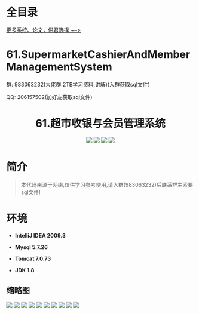 # 全目录

[更多系统、论文，供君选择 ~~>](https://www.yuque.com/wisebit/blog)

# 61.SupermarketCashierAndMemberManagementSystem

<p>群: 983063232(大佬群 2TB学习资料,讲解)(入群获取sql文件)</p>
<p>QQ: 206157502(加好友获取sql文件)</p>

<p><h1 align="center">61.超市收银与会员管理系统</h1></p>


<p align="center">
	<img src="https://img.shields.io/badge/jdk-1.8-orange.svg"/>
    <img src="https://img.shields.io/badge/spring-5.x-lightgrey.svg"/>
    <img src="https://img.shields.io/badge/springmvc-3.x-blue.svg"/>
    <img src="https://img.shields.io/badge/mybatis-3.x-yellow.svg"/>
</p>

# 简介


> 本代码来源于网络,仅供学习参考使用,请入群(983063232)后联系群主索要sql文件!


# 环境

- <b>IntelliJ IDEA 2009.3</b>

- <b>Mysql 5.7.26</b>

- <b>Tomcat 7.0.73</b>

- <b>JDK 1.8</b>


## 缩略图

![](https://bitwise.oss-cn-heyuan.aliyuncs.com/2024/9/10/dd08934e-a3cc-4c7a-806d-4e7935b3d7d6.png)
![](https://bitwise.oss-cn-heyuan.aliyuncs.com/2024/9/10/92701100-b307-4996-860e-20efc1c504ca.png)
![](https://bitwise.oss-cn-heyuan.aliyuncs.com/2024/9/10/da799ef4-1946-448b-9a4d-66ae48e97ecd.png)
![](https://bitwise.oss-cn-heyuan.aliyuncs.com/2024/9/10/658edef1-ec42-4507-b5bc-53d12dbc8782.png)
![](https://bitwise.oss-cn-heyuan.aliyuncs.com/2024/9/10/7b438fd2-6346-4b31-aedf-28378f87f82e.png)
![](https://bitwise.oss-cn-heyuan.aliyuncs.com/2024/9/10/522a9015-1573-422f-81cd-676c2f92957c.png)
![](https://bitwise.oss-cn-heyuan.aliyuncs.com/2024/9/10/f08a26b6-329f-4ae7-a800-f443e17929a0.png)
![](https://bitwise.oss-cn-heyuan.aliyuncs.com/2024/9/10/c7456025-d63f-438e-ac79-bd551139f4d3.png)
![](https://bitwise.oss-cn-heyuan.aliyuncs.com/2024/9/10/7f83fb8a-f233-4304-8df0-a909f07b8c84.png)
![](https://bitwise.oss-cn-heyuan.aliyuncs.com/2024/9/10/5cbdc993-1129-4967-90ee-de2103079492.png)



